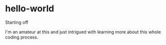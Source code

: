 # hello-world
Starting off


I'm an amateur at this and just intrigued with learning more about this whole coding process.
